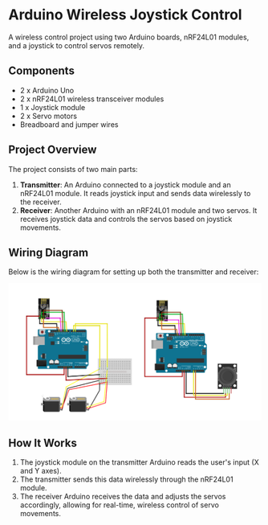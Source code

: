 # Arduino Wireless Joystick Control

A wireless control project using two Arduino boards, nRF24L01 modules, and a joystick to control servos remotely. 

## Components
- 2 x Arduino Uno
- 2 x nRF24L01 wireless transceiver modules
- 1 x Joystick module
- 2 x Servo motors
- Breadboard and jumper wires

## Project Overview
The project consists of two main parts:
1. **Transmitter**: An Arduino connected to a joystick module and an nRF24L01 module. It reads joystick input and sends data wirelessly to the receiver.
2. **Receiver**: Another Arduino with an nRF24L01 module and two servos. It receives joystick data and controls the servos based on joystick movements.

## Wiring Diagram
Below is the wiring diagram for setting up both the transmitter and receiver:

![Wiring Diagram](circuit.png)

## How It Works
1. The joystick module on the transmitter Arduino reads the user's input (X and Y axes).
2. The transmitter sends this data wirelessly through the nRF24L01 module.
3. The receiver Arduino receives the data and adjusts the servos accordingly, allowing for real-time, wireless control of servo movements.
